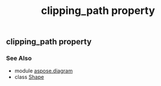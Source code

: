 ﻿---
title: clipping_path property
second_title: Aspose.Diagram for Python via .NET API References
description: 
type: docs
weight: 390
url: /python-net/aspose.diagram/shape/clipping_path/
is_root: false
---

## clipping_path property


### See Also
* module [aspose.diagram](../../)
* class [Shape](/diagram/python-net/aspose.diagram/shape)
